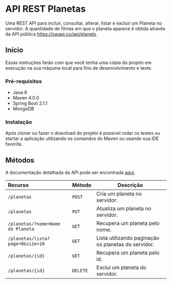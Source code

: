 # API REST Planetas

Uma REST API para incluir, consultar, alterar, listar e excluir um Planeta no servidor. A quantidade de filmes em que o planeta aparece é obtida através da API pública https://swapi.co/api/planets.

## Início

Essas instruções farão com que você tenha uma cópia do projeto em execução na sua máquina local para fins de desenvolvimento e teste. 

### Pré-requisitos

* Java 8
* Maven 4.0.0
* Spring Boot 2.1.1
* MongoDB

### Instalação

Após clonar ou fazer o download do projeto é possível rodar os testes ou startar a aplicação utilizando os comandos do Maven ou usando sua IDE favorita.

## Métodos

A documentação detalhada da API pode ser encontrada [aqui](https://app.swaggerhub.com/apis-docs/TomasAzevedo/api-rest_planetas/1.0).

| Recurso | Método | Descrição |
|:-----------|:---------------|-------------|
| `/planetas` | `POST` | Cria um planeta no servidor. |
| `/planetas` | `PUT` | Atualiza um planeta no servidor. |
| `/planetas/?nome=Nome do Planeta` | `GET` | Recupera um planeta pelo nome. |
| `/planetas/lista?page=0&size=10` | `GET` | Lista utilizando paginação os planetas do servidor. |
| `/planetas/{id}` | `GET` | Recupera um planeta pelo id. |
| `/planetas/{id}` | `DELETE` | Exclui um planeta do servidor. |
